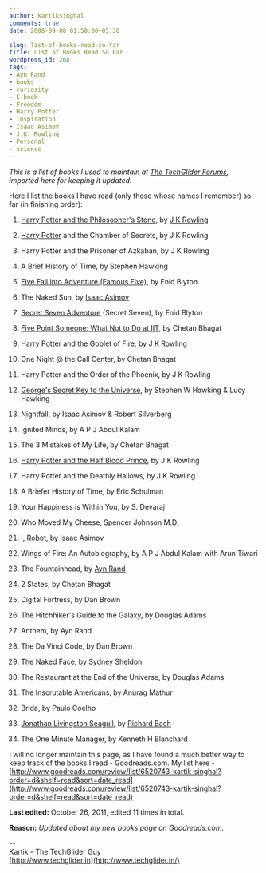 ```yaml
---
author: kartiksinghal
comments: true
date: 2008-09-08 01:50:00+05:30

slug: list-of-books-read-so-far
title: List of Books Read So Far
wordpress_id: 268
tags:
- Ayn Rand
- books
- curiosity
- E-book
- Freedom
- Harry Potter
- inspiration
- Isaac Asimov
- J.K. Rowling
- Personal
- science
---
```


_This is a list of books I used to maintain at [The TechGlider Forums](http://techglider.in/forums), imported here for keeping it updated._

Here I list the books I have read (only those whose names I remember) so far (in finishing order):



	
  1. [Harry Potter and the Philosopher's Stone](http://en.wikipedia.org/wiki/Harry_Potter_and_the_Philosopher%27s_Stone), by [J K Rowling](http://en.wikipedia.org/wiki/J._K._Rowling)

	
  2. [Harry Potter](http://en.wikipedia.org/wiki/Harry_Potter) and the Chamber of Secrets, by J K Rowling

	
  3. Harry Potter and the Prisoner of Azkaban, by J K Rowling

	
  4. A Brief History of Time, by Stephen Hawking

	
  5. [Five Fall into Adventure (Famous Five)](http://www.amazon.com/Five-Fall-into-Adventure-Famous/dp/0340681144%3FSubscriptionId%3D0G81C5DAZ03ZR9WH9X82%26tag%3Dzemanta-20%26linkCode%3Dxm2%26camp%3D2025%26creative%3D165953%26creativeASIN%3D0340681144), by Enid Blyton

	
  6. The Naked Sun, by [Isaac Asimov](http://en.wikipedia.org/wiki/Isaac_Asimov)

	
  7. [Secret Seven Adventure](http://www.amazon.com/Secret-Seven-Adventure-Enid-Blyton/dp/0340917555%3FSubscriptionId%3D0G81C5DAZ03ZR9WH9X82%26tag%3Dzemanta-20%26linkCode%3Dxm2%26camp%3D2025%26creative%3D165953%26creativeASIN%3D0340917555) (Secret Seven), by Enid Blyton

	
  8. [Five Point Someone: What Not to Do at IIT](http://en.wikipedia.org/wiki/Five_Point_Someone_%E2%80%93_What_not_to_do_at_IIT%21), by Chetan Bhagat

	
  9. Harry Potter and the Goblet of Fire, by J K Rowling

	
  10. One Night @ the Call Center, by Chetan Bhagat

	
  11. Harry Potter and the Order of the Phoenix, by J K Rowling

	
  12. [George's Secret Key to the Universe](http://www.amazon.com/Georges-Secret-Universe-Stephen-Hawking/dp/1416954627%3FSubscriptionId%3D0G81C5DAZ03ZR9WH9X82%26tag%3Dzemanta-20%26linkCode%3Dxm2%26camp%3D2025%26creative%3D165953%26creativeASIN%3D1416954627), by Stephen W Hawking & Lucy Hawking

	
  13. Nightfall, by Isaac Asimov & Robert Silverberg

	
  14. Ignited Minds, by A P J Abdul Kalam

	
  15. The 3 Mistakes of My Life, by Chetan Bhagat

	
  16. [Harry Potter and the Half Blood Prince](http://en.wikipedia.org/wiki/Harry_Potter_and_the_Half-Blood_Prince), by J K Rowling

	
  17. Harry Potter and the Deathly Hallows, by J K Rowling

	
  18. A Briefer History of Time, by Eric Schulman

	
  19. Your Happiness is Within You, by S. Devaraj

	
  20. Who Moved My Cheese, Spencer Johnson M.D.

	
  21. I, Robot, by Isaac Asimov

	
  22. Wings of Fire: An Autobiography, by A P J Abdul Kalam with Arun Tiwari

	
  23. The Fountainhead, by [Ayn Rand](http://en.wikipedia.org/wiki/Ayn_Rand)

	
  24. 2 States, by Chetan Bhagat

	
  25. Digital Fortress, by Dan Brown

	
  26. The Hitchhiker's Guide to the Galaxy, by Douglas Adams

	
  27. Anthem, by Ayn Rand

	
  28. The Da Vinci Code, by Dan Brown

	
  29. The Naked Face, by Sydney Sheldon

	
  30. The Restaurant at the End of the Universe, by Douglas Adams

	
  31. The Inscrutable Americans, by Anurag Mathur

	
  32. Brida, by Paulo Coelho

	
  33. [Jonathan Livingston Seagull](http://en.wikipedia.org/wiki/Jonathan_Livingston_Seagull), by [Richard Bach](http://en.wikipedia.org/wiki/Richard_Bach)

	
  34. The One Minute Manager, by Kenneth H Blanchard


I will no longer maintain this page, as I have found a much better way to keep track of the books I read - Goodreads.com. My list here - [http://www.goodreads.com/review/list/6520743-kartik-singhal?order=d&shelf=read&sort=date_read](http://www.goodreads.com/review/list/6520743-kartik-singhal?order=d&shelf=read&sort=date_read)

**Last edited:** October 26, 2011, edited 11 times in total.


**Reason:** _Updated about my new books page on Goodreads.com._


--  
Kartik - The TechGlider Guy  
[http://www.techglider.in](http://www.techglider.in/)
